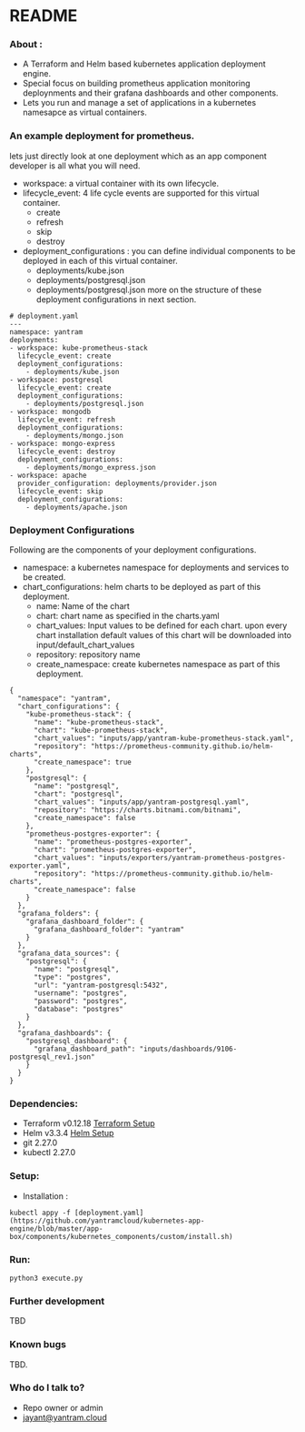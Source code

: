 # README #

### About : 
* A Terraform and Helm based kubernetes application deployment engine.
* Special focus on building prometheus application monitoring deploynments and their grafana dashboards and other components.
* Lets you run and manage a set of applications in a kubernetes namesapce as virtual containers. 


### An example deployment for prometheus. 
lets just directly look at one deployment which as an app component developer is all what you will need.
  * workspace: a virtual container with its own lifecycle.
  * lifecycle_event: 4 life cycle events are supported for this virtual container.
      * create
      * refresh
      * skip
      * destroy
  * deployment_configurations : you can define individual components to be deployed in each of this virtual container.
      * deployments/kube.json
      * deployments/postgresql.json
      * deployments/postgresql.json
  more on the structure of these deployment configurations in next section.
```
# deployment.yaml 
---
namespace: yantram
deployments:
- workspace: kube-prometheus-stack
  lifecycle_event: create
  deployment_configurations:
    - deployments/kube.json
- workspace: postgresql
  lifecycle_event: create
  deployment_configurations:
    - deployments/postgresql.json
- workspace: mongodb
  lifecycle_event: refresh
  deployment_configurations:
    - deployments/mongo.json
- workspace: mongo-express
  lifecycle_event: destroy
  deployment_configurations:
    - deployments/mongo_express.json
- workspace: apache
  provider_configuration: deployments/provider.json
  lifecycle_event: skip
  deployment_configurations:
    - deployments/apache.json
```

### Deployment Configurations 
Following are the components of your deployment configurations.
  * namespace: a kubernetes namespace for deployments and services to be created.
  * chart_configurations: helm charts to be deployed as part of this deployment.
     * name: Name of the chart 
     * chart: chart name as specified in the charts.yaml 
     * chart_values: Input values to be defined for each chart. upon every chart installation default values of this chart will be downloaded into input/default_chart_values   
     * repository: repository name 
     * create_namespace: create kubernetes namespace as part of this deployment. 
```
{
  "namespace": "yantram",
  "chart_configurations": {
    "kube-prometheus-stack": {
      "name": "kube-prometheus-stack",
      "chart": "kube-prometheus-stack",
      "chart_values": "inputs/app/yantram-kube-prometheus-stack.yaml",
      "repository": "https://prometheus-community.github.io/helm-charts",
      "create_namespace": true
    },
    "postgresql": {
      "name": "postgresql",
      "chart": "postgresql",
      "chart_values": "inputs/app/yantram-postgresql.yaml",
      "repository": "https://charts.bitnami.com/bitnami",
      "create_namespace": false
    },
    "prometheus-postgres-exporter": {
      "name": "prometheus-postgres-exporter",
      "chart": "prometheus-postgres-exporter",
      "chart_values": "inputs/exporters/yantram-prometheus-postgres-exporter.yaml",
      "repository": "https://prometheus-community.github.io/helm-charts",
      "create_namespace": false
    }
  },
  "grafana_folders": {
    "grafana_dashboard_folder": {
      "grafana_dashboard_folder": "yantram"
    }
  },
  "grafana_data_sources": {
    "postgresql": {
      "name": "postgresql",
      "type": "postgres",
      "url": "yantram-postgresql:5432",
      "username": "postgres",
      "password": "postgres",
      "database": "postgres"
    }
  },
  "grafana_dashboards": {
    "postgresql_dashboard": {
      "grafana_dashboard_path": "inputs/dashboards/9106-postgresql_rev1.json"
    }
  }
}
```

### Dependencies:
   * Terraform v0.12.18 [Terraform Setup](https://learn.hashicorp.com/tutorials/terraform/install-cli)
   * Helm v3.3.4 [Helm Setup](https://helm.sh/docs/intro/install/)
   * git 2.27.0
   * kubectl 2.27.0

### Setup: 
  * Installation :
```
kubectl appy -f [deployment.yaml](https://github.com/yantramcloud/kubernetes-app-engine/blob/master/app-box/components/kubernetes_components/custom/install.sh)  
```

### Run: 
```
python3 execute.py
```

### Further development ###

TBD

### Known bugs ###

TBD.

### Who do I talk to? ###

* Repo owner or admin
* jayant@yantram.cloud